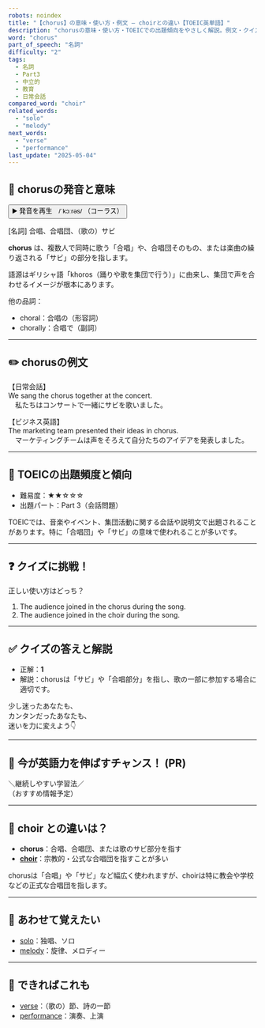 ```yaml
---
robots: noindex
title: "【chorus】の意味・使い方・例文 ― choirとの違い【TOEIC英単語】"
description: "chorusの意味・使い方・TOEICでの出題傾向をやさしく解説。例文・クイズ付きでchoirとの違いもわかりやすく学べます。"
word: "chorus"
part_of_speech: "名詞"
difficulty: "2"
tags:
  - 名詞
  - Part3
  - 中立的
  - 教育
  - 日常会話
compared_word: "choir"
related_words:
  - "solo"
  - "melody"
next_words:
  - "verse"
  - "performance"
last_update: "2025-05-04"
---
```


## 🔰 chorusの発音と意味

<button class="play-audio" onclick="playTTS('chorus')">
  <span class="play-audio-main">
    ▶️ 発音を再生　/ˈkɔːrəs/
  </span>
  <span class="play-audio-sub">
    （コーラス）
  </span>
</button>

[名詞] 合唱、合唱団、（歌の）サビ

**chorus** は、複数人で同時に歌う「合唱」や、合唱団そのもの、または楽曲の繰り返される「サビ」の部分を指します。

語源はギリシャ語「khoros（踊りや歌を集団で行う）」に由来し、集団で声を合わせるイメージが根本にあります。

他の品詞：  
- choral：合唱の（形容詞）
- chorally：合唱で（副詞）

---

## ✏️ chorusの例文

【日常会話】  
We sang the chorus together at the concert.  
　私たちはコンサートで一緒にサビを歌いました。

【ビジネス英語】  
The marketing team presented their ideas in chorus.  
　マーケティングチームは声をそろえて自分たちのアイデアを発表しました。

---

## 🎯 TOEICの出題頻度と傾向

- 難易度：★★☆☆☆
- 出題パート：Part 3（会話問題）

TOEICでは、音楽やイベント、集団活動に関する会話や説明文で出題されることがあります。特に「合唱団」や「サビ」の意味で使われることが多いです。

---

## ❓ クイズに挑戦！

正しい使い方はどっち？

1. The audience joined in the chorus during the song.  
2. The audience joined in the choir during the song.

---

## ✅ クイズの答えと解説

- 正解：**1**
- 解説：chorusは「サビ」や「合唱部分」を指し、歌の一部に参加する場合に適切です。

少し迷ったあなたも、  
カンタンだったあなたも、  
迷いを力に変えよう👇️

---

## 🚀 今が英語力を伸ばすチャンス！ (PR)

<div class="info-center">
＼継続しやすい学習法／<br>  
（おすすめ情報予定）
</div>

---

## 🤔  choir との違いは？

- **chorus**：合唱、合唱団、または歌のサビ部分を指す
- **[choir](/word/choir)**：宗教的・公式な合唱団を指すことが多い

chorusは「合唱」や「サビ」など幅広く使われますが、choirは特に教会や学校などの正式な合唱団を指します。

---

## 🧩 あわせて覚えたい

- [solo](/word/solo)：独唱、ソロ
- [melody](/word/melody)：旋律、メロディー

---

## 📖 できればこれも

- [verse](/word/verse)：（歌の）節、詩の一節
- [performance](/word/performance)：演奏、上演

<!-- cvid: aid03_bid09 -->
